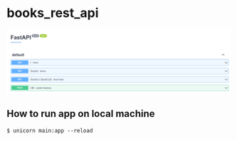 # books_rest_api

![.](/img/home.png)

## How to run app on local machine
```
$ unicorn main:app --reload
```
